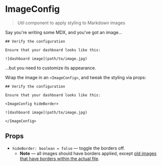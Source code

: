 # ImageConfig

> Util component to apply styling to Markdown images

Say you're writing some MDX, and you've got an image...

```mdx
## Verify the configuration

Ensure that your dashboard looks like this:

![dashboard image](path/to/image.jpg)
```

...but you need to customize its appearance.

Wrap the image in an `<ImageConfig>`, and tweak the styling via props:

```mdx
## Verify the configuration

Ensure that your dashboard looks like this:

<ImageConfig hideBorder>

![dashboard image](path/to/image.jpg)

</ImageConfig>
```

## Props

- `hideBorder: boolean = false` — toggle the borders off.
  - **Note** — all images should have borders applied, except [old images that have borders within the actual file](https://app.asana.com/0/0/1200064497615039/f).
